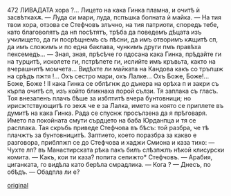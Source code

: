 ﻿472
ЛИВАДАТА
хора ?... Лицето на кака Гинка пламна, и очитѣ ѝ засвѣткахѫ.
— Луда си мари, луда, пспъшка болната ѝ майка.
— На тия твои хора, отзова се Стефчовъ злъчно, на тия патриоти, споредъ тебе, като благоволятъ да нп посѣтятъ, трѣба да поведемъ дѣцата изъ училището, да ги посрѣщнемъ съ пѣсни, да имъ отворимъ кѫщитѣ сп, да имъ сложимъ и по една баклава, чункимъ други пмъ правѣха пексемедъ...
— Зная, зная, прѣсѣче го ядосана кака Гинка, прѣдайте ги на турцитѣ, исколете ги, пстрѣпете ги, ислийте имъ кръвьта, както на вчерашнитѣ момчета... Видѣхте ли майката на Кандова какъ со тръпшж на срѣдъ пжтя !... Охъ сестро мари, охъ Лалке... Охъ Боже, Боже!... Боже, Боже !
II кака Гинка се облѣгнж до дънера на орѣха п и закри съ кърпа очитѣ сп, изъ който бликнаха порой сълзи. Тя заплака съ гласъ. Тоя внезапенъ плачъ бѣше за избптитѣ вчера бунтовници; но ирисжтствующитѣ го зехѫ че е за Лалка, името на която се приплете въ думитѣ на кака Гинка. Рада се спуснж просълзена да я прѣговаря. Името па покойната смути сърдцето на баба Юрданпца и тя се расплака.
Тая скръбь приведе Стефчова въ бѣсъ: той разбра, че тѣ плачжтъ за бунтовницитѣ.
Заптието, което поразбра за какво е разговора, приблпжп се до Стефчова и хаджи Смиона и каза тихо:
— Чухте лп? въ Манастирската рѣка пакъ билъ слѣзпжлъ нѣкой клисурски комита.
— Какъ, кои ти каза? попита сепижто* Стефчовъ.
— Арабия, циганката, го видѣла като берѣла смрадлика.
— Кога ?
— Днесъ, по обѣдъ.
— Обадпла ли е?

[original](images/525.jpg)
